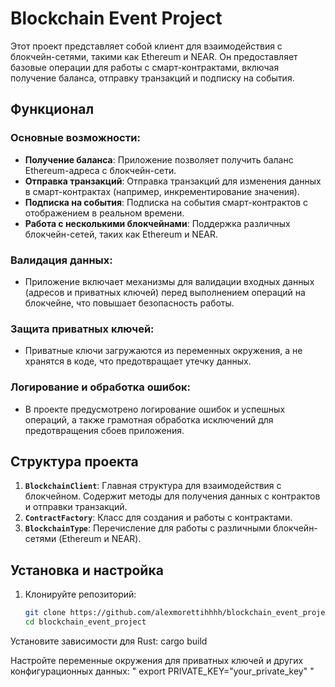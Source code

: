 # Blockchain Event Project

Этот проект представляет собой клиент для взаимодействия с блокчейн-сетями, такими как Ethereum и NEAR. Он предоставляет базовые операции для работы с смарт-контрактами, включая получение баланса, отправку транзакций и подписку на события.

## Функционал

### Основные возможности:
- **Получение баланса**: Приложение позволяет получить баланс Ethereum-адреса с блокчейн-сети.
- **Отправка транзакций**: Отправка транзакций для изменения данных в смарт-контрактах (например, инкрементирование значения).
- **Подписка на события**: Подписка на события смарт-контрактов с отображением в реальном времени.
- **Работа с несколькими блокчейнами**: Поддержка различных блокчейн-сетей, таких как Ethereum и NEAR.
  
### Валидация данных:
- Приложение включает механизмы для валидации входных данных (адресов и приватных ключей) перед выполнением операций на блокчейне, что повышает безопасность работы.

### Защита приватных ключей:
- Приватные ключи загружаются из переменных окружения, а не хранятся в коде, что предотвращает утечку данных.

### Логирование и обработка ошибок:
- В проекте предусмотрено логирование ошибок и успешных операций, а также грамотная обработка исключений для предотвращения сбоев приложения.

## Структура проекта
1. **`BlockchainClient`**: Главная структура для взаимодействия с блокчейном. Содержит методы для получения данных с контрактов и отправки транзакций.
2. **`ContractFactory`**: Класс для создания и работы с контрактами.
3. **`BlockchainType`**: Перечисление для работы с различными блокчейн-сетями (Ethereum и NEAR).

## Установка и настройка

1. Клонируйте репозиторий:
   ```bash
   git clone https://github.com/alexmorettihhhh/blockchain_event_project.git
   cd blockchain_event_project
Установите зависимости для Rust:  cargo build

Настройте переменные окружения для приватных ключей и других конфигурационных данных: " export PRIVATE_KEY="your_private_key" "

